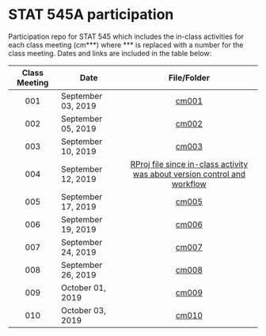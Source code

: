 # STAT 545A participation

Participation repo for STAT 545 which includes the in-class activities for each class meeting (cm\*\*\*) where \*\*\* is replaced with a number for the class meeting.  Dates and links are included in the table below:

| Class Meeting | Date    | File/Folder |           
| :--: | ---- | :-------------: |
| 001  | September 03, 2019 | [cm001](https://github.com/hadleyd2/STAT545-participation/tree/master/weeks_1_and_2/cm001) |
| 002    | September 05, 2019 | [cm002](https://github.com/hadleyd2/STAT545-participation/blob/master/weeks_1_and_2/cm002-R_exploration.R) |
| 003    | September 10, 2019 | [cm003](https://github.com/hadleyd2/STAT545-participation/tree/master/weeks_1_and_2/cm003) |
| 004    | September 12, 2019 | [RProj file since in-class activity was about version control and workflow](https://github.com/hadleyd2/STAT545-participation/blob/master/STAT545-participation.Rproj) |
| 005    | September 17, 2019 | [cm005](https://github.com/hadleyd2/STAT545-participation/tree/master/weeks_3_thru_5/cm005) |
| 006    | September 19, 2019 | [cm006](https://github.com/hadleyd2/STAT545-participation/tree/master/weeks_3_thru_5/cm006) |
| 007    | September 24, 2019 | [cm007](https://github.com/hadleyd2/STAT545-participation/tree/master/weeks_3_thru_5/cm007) |
| 008    | September 26, 2019 | [cm008](https://github.com/hadleyd2/STAT545-participation/tree/master/weeks_3_thru_5/cm008) |
| 009    | October 01, 2019 | [cm009](https://github.com/hadleyd2/STAT545-participation/tree/master/weeks_3_thru_5/cm009) |
| 010    | October 03, 2019 | [cm010](https://github.com/hadleyd2/STAT545-participation/tree/master/weeks_3_thru_5/cm010) |
